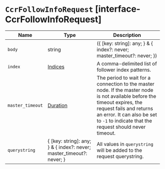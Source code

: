 # `CcrFollowInfoRequest` [interface-CcrFollowInfoRequest]

| Name | Type | Description |
| - | - | - |
| `body` | string | ({ [key: string]: any; } & { index?: never; master_timeout?: never; }) | All values in `body` will be added to the request body. |
| `index` | [Indices](./Indices.md) | A comma-delimited list of follower index patterns. |
| `master_timeout` | [Duration](./Duration.md) | The period to wait for a connection to the master node. If the master node is not available before the timeout expires, the request fails and returns an error. It can also be set to `-1` to indicate that the request should never timeout. |
| `querystring` | { [key: string]: any; } & { index?: never; master_timeout?: never; } | All values in `querystring` will be added to the request querystring. |
